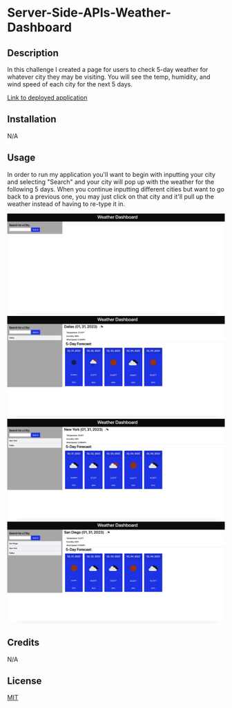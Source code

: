 # Server-Side-APIs-Weather-Dashboard

## Description

In this challenge I created a page for users to check 5-day weather for whatever city they may be visiting. You will see the temp, humidity, and wind speed of each city for the next 5 days.

[Link to deployed application](https://saraschroeder.github.io/Server-Side-APIs-Weather-Dashboard/)

## Installation

N/A

## Usage

In order to run my application you'll want to begin with inputting your city and selecting "Search" and your city will pop up with the weather for the following 5 days. When you continue inputting different cities but want to go back to a previous one, you may just click on that city and it'll pull up the weather instead of having to re-type it in.

![alt text](./assets/images/Screenshot1.png)
![alt text](./assets/images/Screenshot2.png)
![alt text](./assets/images/Screenshot3.png)
![alt text](./assets/images/Screenshot4.png)

## Credits

N/A

## License

[MIT](https://choosealicense.com/licenses/mit/)